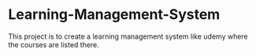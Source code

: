 # Learning-Management-System
This project is to create a learning management system like udemy where the courses are listed there.

